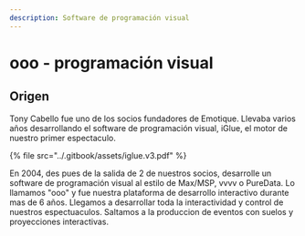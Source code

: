```yaml
---
description: Software de programación visual
---
```


# ooo - programación visual

## Origen

Tony Cabello fue uno de los socios fundadores de Emotique. Llevaba varios años desarrollando el  software de programación visual, iGlue, el motor de nuestro primer espectaculo.

{% file src="../.gitbook/assets/iglue.v3.pdf" %}

En 2004, des pues de la salida de 2 de nuestros socios,  desarrolle un software de programación visual al estilo de Max/MSP,  vvvv o PureData. Lo llamamos "ooo" y fue nuestra plataforma de desarrollo interactivo durante mas de 6 años. Llegamos a desarrollar toda la interactividad y control de nuestros espectuaculos. Saltamos a la produccion de eventos con suelos y proyecciones interactivas. 

